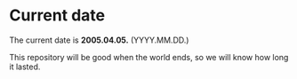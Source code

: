 # Current date

The current date is **2005.04.05.** (YYYY.MM.DD.)

This repository will be good when the world ends, so we will know how long it lasted.